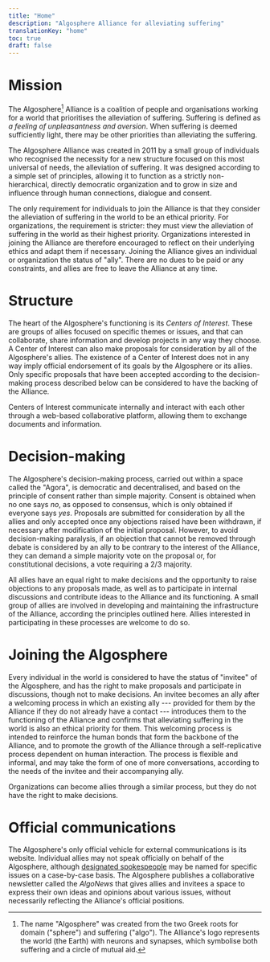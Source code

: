 ```yaml
---
title: "Home"
description: "Algosphere Alliance for alleviating suffering"
translationKey: "home"
toc: true
draft: false
---
```


# Mission
The Algosphere[^1] Alliance is a coalition of people and organisations working for a world that prioritises the alleviation of suffering. Suffering is defined as _a feeling of unpleasantness and aversion_. When suffering is deemed sufficiently light, there may be other priorities than alleviating the suffering. 

The Algosphere Alliance was created in 2011 by a small group of individuals who recognised the necessity for a new structure focused on this most universal of needs, the alleviation of suffering. It was designed according to a simple set of principles, allowing it to function as a strictly non-hierarchical, directly democratic organization and to grow in size and influence through human connections, dialogue and consent.

The only requirement for individuals to join the Alliance is that they consider the alleviation of suffering in the world to be an ethical priority. For organizations, the requirement is stricter: they must view the alleviation of suffering in the world as their highest priority. Organizations interested in joining the Alliance are therefore encouraged to reflect on their underlying ethics and adapt them if necessary. Joining the Alliance gives an individual or organization the status of "ally". There are no dues to be paid or any constraints, and allies are free to leave the Alliance at any time.

# Structure
The heart of the Algosphere's functioning is its *Centers of Interest*. These are groups of allies focused on specific themes or issues, and that can collaborate, share information and develop projects in any way they choose. A Center of Interest can also make proposals for consideration by all of the Algosphere's allies. The existence of a Center of Interest does not in any way imply official endorsement of its goals by the Algosphere or its allies. Only specific proposals that have been accepted according to the decision-making process described below can be considered to have the backing of the Alliance.

Centers of Interest communicate internally and interact with each other through a web-based collaborative platform, allowing them to exchange documents and information.

# Decision-making
The Algosphere's decision-making process, carried out within a space called the "Agora", is democratic and decentralised, and based on the principle of consent rather than simple majority. Consent is obtained when no one says *no*, as opposed to consensus, which is only obtained if everyone says *yes*. Proposals are submitted for consideration by all the allies and only accepted once any objections raised have been withdrawn, if necessary after modification of the initial proposal. However, to avoid decision-making paralysis, if an objection that cannot be removed through debate is considered by an ally to be contrary to the interest of the Alliance, they can demand a simple majority vote on the proposal or, for constitutional decisions, a vote requiring a 2/3 majority.

All allies have an equal right to make decisions and the opportunity to raise objections to any proposals made, as well as to participate in internal discussions and contribute ideas to the Alliance and its functioning. A small group of allies are involved in developing and maintaining the infrastructure of the Alliance, according the principles outlined here. Allies interested in participating in these processes are welcome to do so.

# Joining the Algosphere
Every individual in the world is considered to have the status of "invitee" of the Algosphere, and has the right to make proposals and participate in discussions, though not to make decisions. An invitee becomes an ally after a welcoming process in which an existing ally --- provided for them by the Alliance if they do not already have a contact --- introduces them to the functioning of the Alliance and confirms that alleviating suffering in the world is also an ethical priority for them. This welcoming process is intended to reinforce the human bonds that form the backbone of the Alliance, and to promote the growth of the Alliance through a self-replicative process dependent on human interaction. The process is flexible and informal, and may take the form of one of more conversations, according to the needs of the invitee and their accompanying ally.

Organizations can become allies through a similar process, but they do not have the right to make decisions.

# Official communications
The Algosphere's only official vehicle for external communications is its website. Individual allies may not speak officially on behalf of the Algosphere, although [designated spokespeople](/about/governance/mandates) may be named for specific issues on a case-by-case basis. The Algosphere publishes a collaborative newsletter called the *AlgoNews* that gives allies and invitees a space to express their own ideas and opinions about various issues, without necessarily reflecting the Alliance's official positions.

[^1]: The name "Algosphere" was created from the two Greek roots for domain ("sphere") and suffering ("algo"). The Alliance's logo represents the world (the Earth) with neurons and synapses, which symbolise both suffering and a circle of mutual aid.
